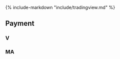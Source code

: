 {% include-markdown "include/tradingview.md" %}

## Payment
### V
  <div id="V"></div>

### MA
  <div id="MA"></div>

<script type="text/javascript">
widget("V")
widget("MA")
</script>
